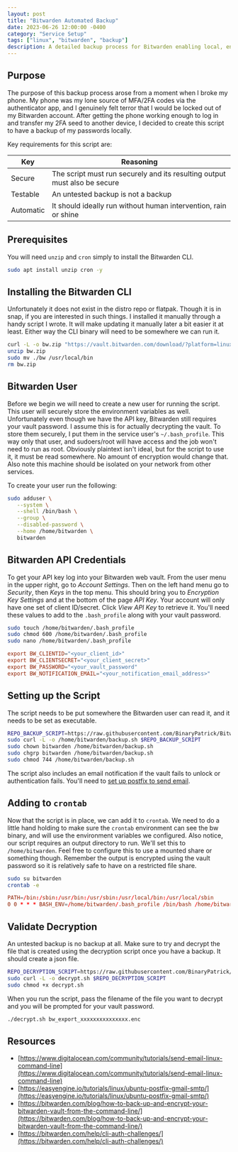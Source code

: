 ```yaml
---
layout: post
title: "Bitwarden Automated Backup"
date: 2023-06-26 12:00:00 -0400
category: "Service Setup"
tags: ["linux", "bitwarden", "backup"]
description: A detailed backup process for Bitwarden enabling local, encrypted vault backups. The process uses the Bitwarden CLI and runs locally on a linux instance.
---
```


## Purpose

The purpose of this backup process arose from a moment when I broke my phone. My phone was my lone source of MFA/2FA codes via the authenticator app, and I genuinely felt terror that I would be locked out of my Bitwarden account. After getting the phone working enough to log in and transfer my 2FA seed to another device, I decided to create this script to have a backup of my passwords locally.

Key requirements for this script are:

| Key       | Reasoning                                                                 |
| --------- | ------------------------------------------------------------------------- |
| Secure    | The script must run securely and its resulting output must also be secure |
| Testable  | An untested backup is not a backup                                        |
| Automatic | It should ideally run without human intervention, rain or shine           |

## Prerequisites

You will need `unzip` and `cron` simply to install the Bitwarden CLI.

```bash
sudo apt install unzip cron -y
```

## Installing the Bitwarden CLI

Unfortunately it does not exist in the distro repo or flatpak. Though it is in snap, if you are interested in such things. I installed it manually through a handy script I wrote. It will make updating it manually later a bit easier it at least. Either way the CLI binary will need to be somewhere we can run it.

```bash
curl -L -o bw.zip "https://vault.bitwarden.com/download/?platform=linux&app=cli"
unzip bw.zip
sudo mv ./bw /usr/local/bin
rm bw.zip
```

## Bitwarden User

Before we begin we will need to create a new user for running the script. This user will securely store the environment variables as well. Unfortunately even though we have the API key, Bitwarden still requires your vault password. I assume this is for actually decrypting the vault. To store them securely, I put them in the service user's `~/.bash_profile`. This way only that user, and sudoers/root will have access and the job won't need to run as root. Obviously plaintext isn't ideal, but for the script to use it, it must be read somewhere. No amount of encryption would change that. Also note this machine should be isolated on your network from other services.

To create your user run the following:

```bash
sudo adduser \
   --system \
   --shell /bin/bash \
   --group \
   --disabled-password \
   --home /home/bitwarden \
   bitwarden
```

## Bitwarden API Credentials

To get your API key log into your Bitwarden web vault. From the user menu in the upper right, go to _Account Settings_. Then on the left hand menu go to _Security_, then _Keys_ in the top menu. This should bring you to _Encryption Key Settings_ and at the bottom of the page _API Key_. Your account will only have one set of client ID/secret. Click _View API Key_ to retrieve it. You'll need these values to add to the `.bash_profile` along with your vault password.

```bash
sudo touch /home/bitwarden/.bash_profile
sudo chmod 600 /home/bitwarden/.bash_profile
sudo nano /home/bitwarden/.bash_profile
```

```conf
export BW_CLIENTID="<your_client_id>"
export BW_CLIENTSECRET="<your_client_secret>"
export BW_PASSWORD="<your_vault_password"
export BW_NOTIFICATION_EMAIL="<your_notification_email_address>"
```

## Setting up the Script

The script needs to be put somewhere the Bitwarden user can read it, and it needs to be set as executable.

```bash
REPO_BACKUP_SCRIPT=https://raw.githubusercontent.com/BinaryPatrick/BitwardenBackup/main/backup.sh
sudo curl -L -o /home/bitwarden/backup.sh $REPO_BACKUP_SCRIPT
sudo chown bitwarden /home/bitwarden/backup.sh
sudo chgrp bitwarden /home/bitwarden/backup.sh
sudo chmod 744 /home/bitwarden/backup.sh
```

The script also includes an email notification if the vault fails to unlock or authentication fails. You'll need to [set up postfix to send email](/posts/configuring-postfix-with-gmail/).

## Adding to `crontab`

Now that the script is in place, we can add it to `crontab`. We need to do a little hand holding to make sure the `crontab` environment can see the bw binary, and will use the environment variables we configured. Also notice, our script requires an output directory to run. We'll set this to `/home/bitwarden`. Feel free to configure this to use a mounted share or something though. Remember the output is encrypted using the vault password so it is relatively safe to have on a restricted file share.

```bash
sudo su bitwarden
crontab -e
```

```conf
PATH=/bin:/sbin:/usr/bin:/usr/sbin:/usr/local/bin:/usr/local/sbin
0 0 * * * BASH_ENV=/home/bitwarden/.bash_profile /bin/bash /home/bitwarden/backup.sh /home/bitwarden
```

## Validate Decryption

An untested backup is no backup at all. Make sure to try and decrypt the file that is created using the decryption script once you have a backup. It should create a json file.

```bash
REPO_DECRYPTION_SCRIPT=https://raw.githubusercontent.com/BinaryPatrick/BitwardenBackup/main/decrypt.sh
sudo curl -L -o decrypt.sh $REPO_DECRYPTION_SCRIPT
sudo chmod +x decrypt.sh
```

When you run the script, pass the filename of the file you want to decrypt and you will be prompted for your vault password.

```bash
./decrypt.sh bw_export_xxxxxxxxxxxxxxx.enc
```

## Resources

- [https://www.digitalocean.com/community/tutorials/send-email-linux-command-line](https://www.digitalocean.com/community/tutorials/send-email-linux-command-line)
- [https://easyengine.io/tutorials/linux/ubuntu-postfix-gmail-smtp/](https://easyengine.io/tutorials/linux/ubuntu-postfix-gmail-smtp/)
- [https://bitwarden.com/blog/how-to-back-up-and-encrypt-your-bitwarden-vault-from-the-command-line/](https://bitwarden.com/blog/how-to-back-up-and-encrypt-your-bitwarden-vault-from-the-command-line/)
- [https://bitwarden.com/help/cli-auth-challenges/](https://bitwarden.com/help/cli-auth-challenges/)
